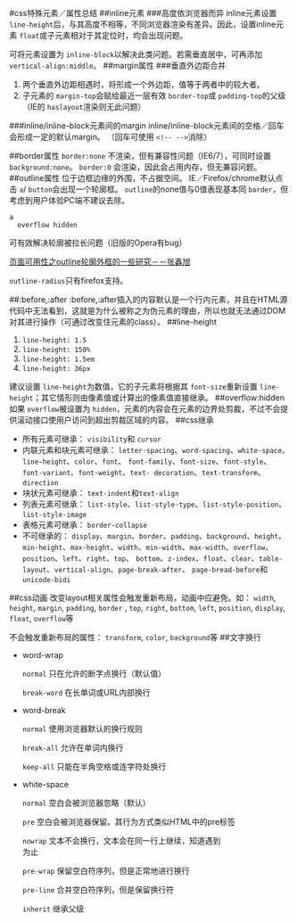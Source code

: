 #css特殊元素／属性总结
##inline元素
###高度依浏览器而异
inline元素设置 `line-height`后，与其高度不相等，不同浏览器渲染有差异。因此，设置inline元素 `float`或子元素相对于其定位时，均会出现问题。

可将元素设置为 `inline-block`以解决此类问题。若需垂直居中，可再添加 `vertical-align:middle`。
##margin属性
###垂直外边距合并
1. 两个垂直外边距相遇时，将形成一个外边距，值等于两者中的较大者。
2. 子元素的 `margin-top`会赋给最近一层有效 `border-top`或 `padding-top`的父级（IE的 `haslayout`渲染则无此问题）

###inline/inline-block元素间的margin
inline/inline-block元素间的空格／回车会形成一定的默认margin。
（回车可使用 `<!-- -->`消除）

##border属性
`border:none` 不渲染，但有兼容性问题（IE6/7），可同时设置`background:none`。
`border:0` 会渲染，因此会占用内存，但无兼容问题。
##outline属性
位于边框边缘的外围，不占据空间。
IE／Firefox/chrome默认点击 `a`/ `button`会出现一个轮廓框。 
 `outline`的none值与0值表现基本同 `border`，但考虑到用户体验PC端不建议去除。

```
a
  overflow hidden
```
可有效解决轮廓被拉长问题（旧版的Opera有bug）

[页面可用性之outline轮廓外框的一些研究－－张鑫旭](http://www.zhangxinxu.com/wordpress/2010/01/页面可用性之outline轮廓外框的一些研究/)

`outline-radius`只有firefox支持。

##:before,:after
:before,:after插入的内容默认是一个行内元素，并且在HTML源代码中无法看到，这就是为什么被称之为伪元素的理由，所以也就无法通过DOM对其进行操作（可通过改变住元素的class）。
##line-height
1. `line-height: 1.5`
2. `line-height: 150%`
3. `line-height: 1.5em`
4. `line-height: 36px`

建议设置 `line-height`为数值，它的子元素将根据其 `font-size`重新设置 `line-height`；其它情形则由像素值或计算出的像素值直接继承。
##overflow:hidden
如果 `overflow`被设置为 `hidden`，元素的内容会在元素的边界处剪裁，不过不会提供滚动接口使用户访问到超出剪裁区域的内容。
##css继承
- 所有元素可继承： `visibility`和 `cursor`
- 内联元素和块元素可继承： `letter-spacing`、`word-spacing`、`white-space`、`line-height`、`color`、`font`、 `font-family`、`font-size`、`font-style`、`font-variant`、`font-weight`、`text- decoration`、`text-transform`、`direction`
- 块状元素可继承： `text-indent`和`text-align`
- 列表元素可继承： `list-style`、`list-style-type`、`list-style-position`、`list-style-image`
- 表格元素可继承： `border-collapse`
- 不可继承的： `display`、`margin`、`border`、`padding`、`background`、`height`、`min-height`、`max-height`、`width`、`min-width`、`max-width`、`overflow`、`position`、`left`、`right`、`top`、 `bottom`、`z-index`、`float`、`clear`、`table-layout`、`vertical-align`、`page-break-after`、 `page-bread-before`和`unicode-bidi`

##css动画
改变layout相关属性会触发重新布局，动画中应避免。如：
 `width`, `height`, `margin`, `padding`, `border` , `top`, `right`, `bottom`, `left`, `position`, `display`, `float`, `overflow`等

不会触发重新布局的属性： `transform`, `color`, `background`等
##文字换行
- word-wrap

	`normal` 只在允许的断字点换行（默认值）
	
	`break-word` 在长单词或URL内部换行
- word-break

	`normal` 使用浏览器默认的换行规则
	
	`break-all` 允许在单词内换行
	
	`keep-all` 只能在半角空格或连字符处换行
- white-space

	`normal` 空白会被浏览器忽略（默认）
	
	`pre` 空白会被浏览器保留。其行为方式类似HTML中的pre标签
	
	`nowrap` 文本不会换行，文本会在同一行上继续，知道遇到<br>为止
	
	`pre-wrap` 保留空白符序列，但是正常地进行换行
	
	`pre-line` 合并空白符序列，但是保留换行符
	
	`inherit` 继承父级



